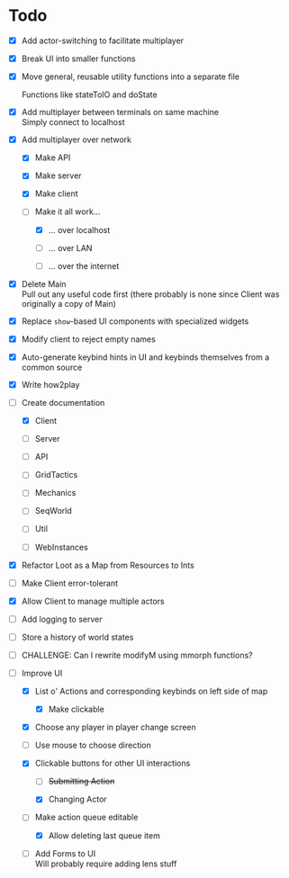 # Todo

*   [x] Add actor-switching to facilitate multiplayer

*   [x] Break UI into smaller functions

*   [x] Move general, reusable utility functions into a separate file

    Functions like stateToIO and doState

*   [x] Add multiplayer between terminals on same machine\
    Simply connect to localhost

*   [x] Add multiplayer over network

    *   [x] Make API

    *   [x] Make server

    *   [x] Make client

    *   [ ] Make it all work...

        *   [x] ... over localhost

        *   [ ] ... over LAN

        *   [ ] ... over the internet

*   [x] Delete Main\
    Pull out any useful code first (there probably is none since Client was originally a copy of Main)

*   [x] Replace `show`-based UI components with specialized widgets

*   [x] Modify client to reject empty names

*   [x] Auto-generate keybind hints in UI and keybinds themselves from a common source

*   [x] Write how2play

*   [ ] Create documentation

    *   [x] Client

    *   [ ] Server

    *   [ ] API

    *   [ ] GridTactics

    *   [ ] Mechanics

    *   [ ] SeqWorld

    *   [ ] Util

    *   [ ] WebInstances

*   [x] Refactor Loot as a Map from Resources to Ints

*   [ ] Make Client error-tolerant

*   [x] Allow Client to manage multiple actors

*   [ ] Add logging to server

*   [ ] Store a history of world states

*   [ ] CHALLENGE: Can I rewrite modifyM using mmorph functions?

*   [ ] Improve UI

    *   [x] List o' Actions and corresponding keybinds on left side of map

        *   [x] Make clickable

    *   [x] Choose any player in player change screen

    *   [ ] Use mouse to choose direction

    *   [x] Clickable buttons for other UI interactions

        *   [ ] ~~Submitting Action~~

        *   [x] Changing Actor

    *   [ ] Make action queue editable

        *   [x] Allow deleting last queue item

    *   [ ] Add Forms to UI\
        Will probably require adding lens stuff
